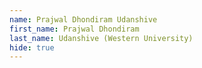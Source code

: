```yaml
--- 
name: Prajwal Dhondiram Udanshive  
first_name: Prajwal Dhondiram 
last_name: Udanshive (Western University) 
hide: true 
--- 
```

 
 